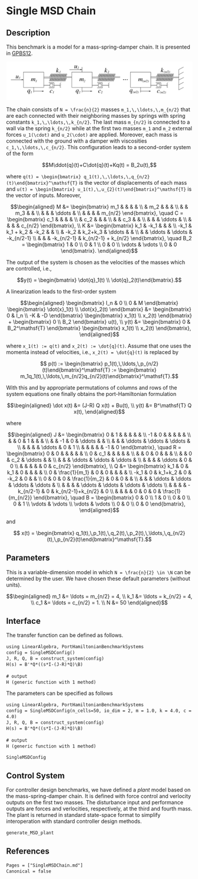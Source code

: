 # Single MSD Chain

## Description

This benchmark is a model for a mass-spring-damper chain. It is presented in [GPBS12](@cite).

![Mass-spring-damper chain system](./assets/MSD_Chain.png)

The chain consists of ``N = \frac{n}{2}`` masses ``m_1,\,\ldots,\,m_{n/2}`` that are each connected with their neighboring masses by springs with spring constants ``k_1,\,\ldots,\,k_{n/2}``. The last mass ``m_{n/2}`` is connected to a wall via the spring ``k_{n/2}`` while at the first two masses ``m_1`` and ``m_2`` external forces ``u_1(\cdot)`` and ``u_2(\cdot)`` are applied. Moreover, each mass is connected with the ground with a damper with viscosities ``c_1,\,\ldots,\,c_{n/2}``. This configuration leads to a second-order system of the form
```math
M\ddot{q}(t)+C\dot{q}(t)+Kq(t) = B_2u(t),
```
where ``q(t) = \begin{bmatrix} q_1(t),\,\ldots,\,q_{n/2}(t)\end{bmatrix}^\mathsf{T}`` is the vector of displacements of each mass and ``u(t) = \begin{bmatrix} u_1(t),\,u_{2}(t)\end{bmatrix}^\mathsf{T}`` is the vector of inputs. Moreover, 
```math
\begin{aligned}
M &= \begin{bmatrix} m_1 & & & & \\ & m_2 & & & \\ & & m_3 & & \\ & & & \ddots & \\ & & & & m_{n/2} \end{bmatrix}, \quad C = \begin{bmatrix} c_1 & & & & \\ & c_2 & & & \\ & & c_3 & & \\ & & & \ddots & \\ & & & & c_{n/2} \end{bmatrix}, \\
K &= \begin{bmatrix} k_1 & -k_1 & & & \\ -k_1 & k_1 + k_2 & -k_2 & & \\ & -k_2 & k_2+k_3 & \ddots & & \\ & & \ddots & \ddots & -k_{n/2-1} \\ & & & -k_{n/2-1} & k_{n/2-1} + k_{n/2} \end{bmatrix}, \quad B_2 = \begin{bmatrix} 1 & 0 \\
0 & 1 \\ 0 & 0 \\ \vdots & \vdots \\ 0 & 0 \end{bmatrix}.
\end{aligned}
```

The output of the system is chosen as the velocities of the masses which are controlled, i.e.,
```math
y(t) = \begin{bmatrix} \dot{q}_1(t) \\ \dot{q}_2(t)\end{bmatrix}.
```

A linearization leads to the first-order system
```math
\begin{aligned}
\begin{bmatrix} I_n & 0 \\ 0 & M \end{bmatrix} \begin{bmatrix} \dot{x}_1(t) \\ \dot{x}_2(t) \end{bmatrix}  &=
\begin{bmatrix} 0 & I_n \\ -K & -D \end{bmatrix} \begin{bmatrix} x_1(t) \\ x_2(t) \end{bmatrix} + \begin{bmatrix} 0 \\ B_2 \end{bmatrix} u(t), \\
y(t) &= \begin{bmatrix} 0 & B_2^\mathsf{T} \end{bmatrix} \begin{bmatrix} x_1(t) \\ x_2(t) \end{bmatrix},
\end{aligned}
```
where ``x_1(t) := q(t)`` and ``x_2(t) := \dot{q}(t)``. Assume that one uses the momenta instead of velocities, i.e., ``x_2(t) = \dot{q}(t)`` is replaced by
```math
  p(t) := \begin{bmatrix} p_1(t),\,\ldots,\,p_{n/2}(t)\end{bmatrix}^\mathsf{T} := \begin{bmatrix} m_1q_1(t),\,\ldots,\,m_{n/2}q_{n/2}(t)\end{bmatrix}^\mathsf{T}.
```
With this and by appropriate permutations of columns and rows of the system equations one finally obtains the port-Hamiltonian formulation
```math
\begin{aligned}
\dot x(t) &= (J-R) Q x(t) + Bu(t), \\
y(t) &= B^\mathsf{T} Q x(t),
\end{aligned}
```
where
```math
\begin{aligned}
 J &= \begin{bmatrix} 0 & 1 & & & & & \\ -1 & 0 & & & & & \\ & & 0 & 1 & & & \\ & & -1 & 0 & \ddots & & \\ & & & \ddots & \ddots & \ddots & \\  & & & & \ddots & 0 & 1 \\  & & & & & -1 & 0 \end{bmatrix}, \quad 
 R = \begin{bmatrix} 0 & 0 & & & & & \\ 0 & c_1 & & & & & \\ & & 0 & 0 & & & \\ & & 0 & c_2 & \ddots & & \\ & & & \ddots & \ddots & \ddots & \\  & & & & \ddots & 0 & 0 \\  & & & & & 0 & c_{n/2} \end{bmatrix}, \\
 Q &= \begin{bmatrix} k_1 & 0 & k_1 & 0 & & & & \\ 0 & \frac{1}{m_1} & 0 & 0 & & & & \\ -k_1 & 0 & k_1+k_2 & 0 & -k_2 & 0 & & \\ 0 & 0 & 0 & \frac{1}{m_2} & 0 & 0 & & \\ & & & \ddots & \ddots & \ddots & \ddots & \\ & & & & \ddots & \ddots &  \ddots & \ddots \\ &  & & & -k_{n/2-1} & 0 & k_{n/2-1}+k_{n/2} & 0 \\ & & & & 0 & 0 & 0 & \frac{1}{m_{n/2}} \end{bmatrix}, \quad B = \begin{bmatrix} 0 & 0 \\ 1 & 0 \\ 0 & 0 \\ 0 & 1 \\ \vdots & \vdots \\ \vdots & \vdots \\ 0 & 0 \\ 0 & 0 \end{bmatrix},
\end{aligned}
```
and 
```math
 x(t) = \begin{bmatrix} q_1(t),\,p_1(t),\,q_2(t),\,p_2(t),\,\ldots,\,q_{n/2}(t),\,p_{n/2}(t)\end{bmatrix}^\mathsf{T}.
```
## Parameters
This is a variable-dimension model in which ``N = \frac{n}{2} \in \N`` can be determined by the user. We have chosen these default parameters (without units).
```math
\begin{aligned}
 m_1 &= \ldots = m_{n/2} = 4, \\
 k_1 &= \ldots = k_{n/2} = 4, \\
 c_1 &= \ldots = c_{n/2} = 1. \\
 N &= 50
\end{aligned}
```

## Interface

The transfer function can be defined as follows.
```jldoctest; output = false
using LinearAlgebra, PortHamiltonianBenchmarkSystems
config = SingleMSDConfig()
J, R, Q, B = construct_system(config)
H(s) = B'*Q*((s*I-(J-R)*Q)\B)

# output
H (generic function with 1 method)
```

The parameters can be specified as follows
```jldoctest; output = false
using LinearAlgebra, PortHamiltonianBenchmarkSystems
config = SingleMSDConfig(n_cells=50, io_dim = 2, m = 1.0, k = 4.0, c = 4.0)
J, R, Q, B = construct_system(config)
H(s) = B'*Q*((s*I-(J-R)*Q)\B)

# output
H (generic function with 1 method)
```

```@docs
SingleMSDConfig
```

## Control System
For controller design benchmarks, we have defined a *plant* model based on the mass-spring-damper chain. It is defined with force control and verlocity outputs on the first two masses. The disturbance input and performance outputs are forces and verlocities, respectively, at the third and fourth mass. The plant is returned in standard state-space format to simplify interoperation with standard controller design methods.
```@docs
generate_MSD_plant
```


## References
```@bibliography
Pages = ["SingleMSDChain.md"]
Canonical = false
```
